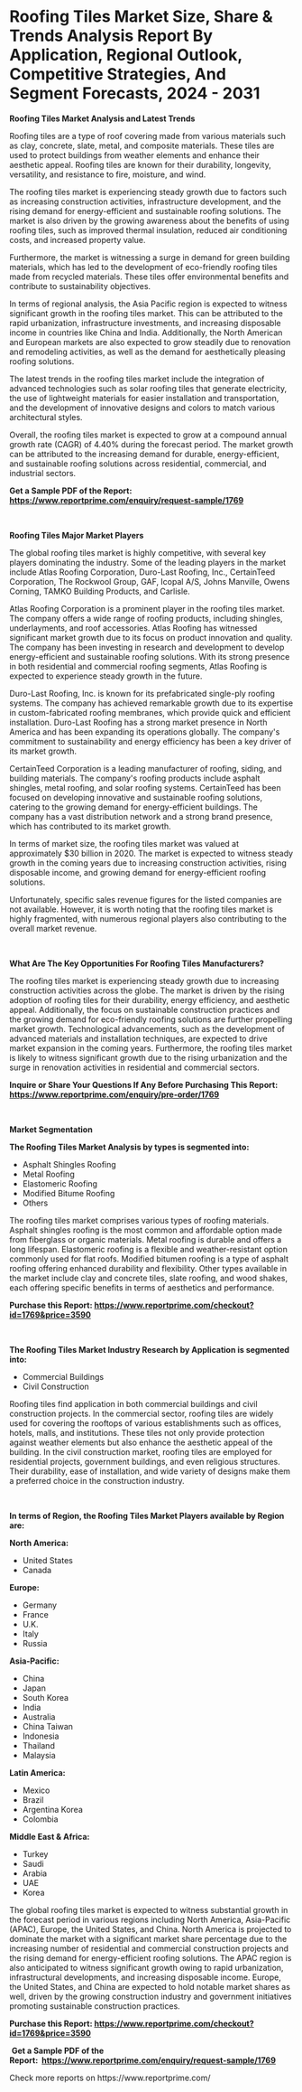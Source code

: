 <p><h1>Roofing Tiles Market Size, Share & Trends Analysis Report By Application, Regional Outlook, Competitive Strategies, And Segment Forecasts, 2024 - 2031</h1></p><p><strong>Roofing Tiles Market Analysis and Latest Trends</strong></p>
<p><p>Roofing tiles are a type of roof covering made from various materials such as clay, concrete, slate, metal, and composite materials. These tiles are used to protect buildings from weather elements and enhance their aesthetic appeal. Roofing tiles are known for their durability, longevity, versatility, and resistance to fire, moisture, and wind.</p><p>The roofing tiles market is experiencing steady growth due to factors such as increasing construction activities, infrastructure development, and the rising demand for energy-efficient and sustainable roofing solutions. The market is also driven by the growing awareness about the benefits of using roofing tiles, such as improved thermal insulation, reduced air conditioning costs, and increased property value.</p><p>Furthermore, the market is witnessing a surge in demand for green building materials, which has led to the development of eco-friendly roofing tiles made from recycled materials. These tiles offer environmental benefits and contribute to sustainability objectives.</p><p>In terms of regional analysis, the Asia Pacific region is expected to witness significant growth in the roofing tiles market. This can be attributed to the rapid urbanization, infrastructure investments, and increasing disposable income in countries like China and India. Additionally, the North American and European markets are also expected to grow steadily due to renovation and remodeling activities, as well as the demand for aesthetically pleasing roofing solutions.</p><p>The latest trends in the roofing tiles market include the integration of advanced technologies such as solar roofing tiles that generate electricity, the use of lightweight materials for easier installation and transportation, and the development of innovative designs and colors to match various architectural styles.</p><p>Overall, the roofing tiles market is expected to grow at a compound annual growth rate (CAGR) of 4.40% during the forecast period. The market growth can be attributed to the increasing demand for durable, energy-efficient, and sustainable roofing solutions across residential, commercial, and industrial sectors.</p></p>
<p><strong>Get a Sample PDF of the Report:&nbsp; <a href="https://www.reportprime.com/enquiry/request-sample/1769">https://www.reportprime.com/enquiry/request-sample/1769</a></strong></p>
<p>&nbsp;</p>
<p><strong>Roofing Tiles Major Market Players</strong></p>
<p><p>The global roofing tiles market is highly competitive, with several key players dominating the industry. Some of the leading players in the market include Atlas Roofing Corporation, Duro-Last Roofing, Inc., CertainTeed Corporation, The Rockwool Group, GAF, Icopal A/S, Johns Manville, Owens Corning, TAMKO Building Products, and Carlisle.</p><p>Atlas Roofing Corporation is a prominent player in the roofing tiles market. The company offers a wide range of roofing products, including shingles, underlayments, and roof accessories. Atlas Roofing has witnessed significant market growth due to its focus on product innovation and quality. The company has been investing in research and development to develop energy-efficient and sustainable roofing solutions. With its strong presence in both residential and commercial roofing segments, Atlas Roofing is expected to experience steady growth in the future.</p><p>Duro-Last Roofing, Inc. is known for its prefabricated single-ply roofing systems. The company has achieved remarkable growth due to its expertise in custom-fabricated roofing membranes, which provide quick and efficient installation. Duro-Last Roofing has a strong market presence in North America and has been expanding its operations globally. The company's commitment to sustainability and energy efficiency has been a key driver of its market growth.</p><p>CertainTeed Corporation is a leading manufacturer of roofing, siding, and building materials. The company's roofing products include asphalt shingles, metal roofing, and solar roofing systems. CertainTeed has been focused on developing innovative and sustainable roofing solutions, catering to the growing demand for energy-efficient buildings. The company has a vast distribution network and a strong brand presence, which has contributed to its market growth.</p><p>In terms of market size, the roofing tiles market was valued at approximately $30 billion in 2020. The market is expected to witness steady growth in the coming years due to increasing construction activities, rising disposable income, and growing demand for energy-efficient roofing solutions.</p><p>Unfortunately, specific sales revenue figures for the listed companies are not available. However, it is worth noting that the roofing tiles market is highly fragmented, with numerous regional players also contributing to the overall market revenue.</p></p>
<p>&nbsp;</p>
<p><strong>What Are The Key Opportunities For Roofing Tiles Manufacturers?</strong></p>
<p><p>The roofing tiles market is experiencing steady growth due to increasing construction activities across the globe. The market is driven by the rising adoption of roofing tiles for their durability, energy efficiency, and aesthetic appeal. Additionally, the focus on sustainable construction practices and the growing demand for eco-friendly roofing solutions are further propelling market growth. Technological advancements, such as the development of advanced materials and installation techniques, are expected to drive market expansion in the coming years. Furthermore, the roofing tiles market is likely to witness significant growth due to the rising urbanization and the surge in renovation activities in residential and commercial sectors.</p></p>
<p><strong>Inquire or Share Your Questions If Any Before Purchasing This Report: <a href="https://www.reportprime.com/enquiry/pre-order/1769">https://www.reportprime.com/enquiry/pre-order/1769</a></strong></p>
<p>&nbsp;</p>
<p><strong>Market Segmentation</strong></p>
<p><strong>The Roofing Tiles Market Analysis by types is segmented into:</strong></p>
<p><ul><li>Asphalt Shingles Roofing</li><li>Metal Roofing</li><li>Elastomeric Roofing</li><li>Modified Bitume Roofing</li><li>Others</li></ul></p>
<p><p>The roofing tiles market comprises various types of roofing materials. Asphalt shingles roofing is the most common and affordable option made from fiberglass or organic materials. Metal roofing is durable and offers a long lifespan. Elastomeric roofing is a flexible and weather-resistant option commonly used for flat roofs. Modified bitumen roofing is a type of asphalt roofing offering enhanced durability and flexibility. Other types available in the market include clay and concrete tiles, slate roofing, and wood shakes, each offering specific benefits in terms of aesthetics and performance.</p></p>
<p><strong>Purchase this Report:&nbsp;<a href="https://www.reportprime.com/checkout?id=1769&price=3590">https://www.reportprime.com/checkout?id=1769&price=3590</a></strong></p>
<p>&nbsp;</p>
<p><strong>The Roofing Tiles Market Industry Research by Application is segmented into:</strong></p>
<p><ul><li>Commercial Buildings</li><li>Civil Construction</li></ul></p>
<p><p>Roofing tiles find application in both commercial buildings and civil construction projects. In the commercial sector, roofing tiles are widely used for covering the rooftops of various establishments such as offices, hotels, malls, and institutions. These tiles not only provide protection against weather elements but also enhance the aesthetic appeal of the building. In the civil construction market, roofing tiles are employed for residential projects, government buildings, and even religious structures. Their durability, ease of installation, and wide variety of designs make them a preferred choice in the construction industry.</p></p>
<p>&nbsp;</p>
<p><strong>In terms of Region, the Roofing Tiles Market Players available by Region are:</strong></p>
<p>
    <p> <strong> North America: </strong>
        <ul>
            <li>United States</li>
            <li>Canada</li>
        </ul>
        </p> 
    <p> <strong> Europe: </strong>
        <ul>
            <li>Germany</li>
            <li>France</li>
            <li>U.K.</li>
            <li>Italy</li>
            <li>Russia</li>
        </ul>
        </p> 
    <p> <strong> Asia-Pacific: </strong>
        <ul>
            <li>China</li>
            <li>Japan</li>
            <li>South Korea</li>
            <li>India</li>
            <li>Australia</li>
            <li>China Taiwan</li>
            <li>Indonesia</li>
            <li>Thailand</li>
            <li>Malaysia</li>
        </ul>
        </p> 
    <p> <strong> Latin America: </strong>
        <ul>
            <li>Mexico</li>
            <li>Brazil</li>
            <li>Argentina Korea</li>
            <li>Colombia</li>
        </ul>
        </p> 
    <p> <strong> Middle East & Africa: </strong>
        <ul>
            <li>Turkey</li>
            <li>Saudi</li>
            <li>Arabia</li>
            <li>UAE</li>
            <li>Korea</li>
        </ul>
    </p>
    </p>
<p><p>The global roofing tiles market is expected to witness substantial growth in the forecast period in various regions including North America, Asia-Pacific (APAC), Europe, the United States, and China. North America is projected to dominate the market with a significant market share percentage due to the increasing number of residential and commercial construction projects and the rising demand for energy-efficient roofing solutions. The APAC region is also anticipated to witness significant growth owing to rapid urbanization, infrastructural developments, and increasing disposable income. Europe, the United States, and China are expected to hold notable market shares as well, driven by the growing construction industry and government initiatives promoting sustainable construction practices.</p></p>
<p><strong>Purchase this Report: <a href="https://www.reportprime.com/checkout?id=1769&price=3590">https://www.reportprime.com/checkout?id=1769&price=3590</a></strong></p>
<p>&nbsp;<strong>Get a Sample PDF of the Report:&nbsp;&nbsp;<a href="https://www.reportprime.com/enquiry/request-sample/1769">https://www.reportprime.com/enquiry/request-sample/1769</a></strong></p>
<p><strong></strong></p>
<p>Check more reports on https://www.reportprime.com/</p>